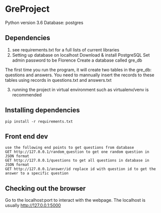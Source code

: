 # GreProject

Python version 3.6
Database: postgres
## Dependencies
1. see requirements.txt for a full lists of current libraries
2. Setting up database on localhost
Download & install PostgreSQL
Set admin password to be Florence
Create a database called gre_db

The first time you run the program, it will create two tables in the gre_db: questions and answers. You need to mannually insert the records to these tables using records in questions.txt and answers.txt

3. running the project in virtual environment such as virtualenv/venv is recommended
## Installing dependencies
```
pip install -r requirements.txt
```
## Front end dev
```
use the following end points to get questions from database
GET http://127.0.0.1/random_question to get one random question in JSON format
GET http://127.0.0.1/questions to get all questions in database in JSON format
GET http://127.0.0.1/answer/id replace id with question id to get the answer to a specific question  
```
## Checking out the browser
Go to the localhost:port to interact with the webpage. The localhost is usually http://127.0.0.1:5000
